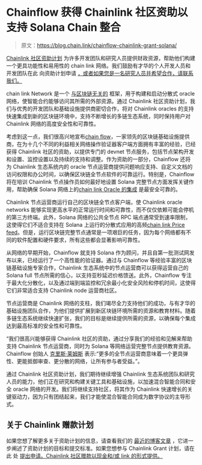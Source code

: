 # Chainflow 获得 Chainlink 社区资助以支持 Solana Chain 整合

> 原文：<https://blog.chain.link/chainflow-chainlink-grant-solana/>

[Chainlink 社区资助计划](https://blog.chain.link/introducing-the-chainlink-community-grant-program/) 为许多开发团队和研究人员提供财政资源，帮助他们构建一个更具功能性和易用性的 chain link 网络。我们鼓励有才华的个人开发人员和开发团队在此 向资助计划申请 [，或者如果您是一名研究人员并希望合作，请联系我们。](https://chainlinkgrants.typeform.com/to/efEbsq)

chain link Network 是一个 [与区块链无关的](https://blog.chain.link/chainlinks-blockchain-agnostic-design/) 框架，用于构建和启动分散式 oracle 网络，使智能合约能够访问其所需的外部资源。通过 Chainlink 社区资助计划，我们与优秀的开发团队和基础设施提供商密切合作，将对 Chainlink oracles 的支持快速集成到新的区块链环境中，支持不断增长的多链生态系统，同时保持用户对 Chainlink 网络的高度安全性和可靠性。

考虑到这一点，我们很高兴地宣布[chain flow](https://chainflow.io/)，一家领先的区块链基础设施提供商，在为十几个不同的利益相关网络操作验证器客户端方面拥有丰富的经验，已经获得 Chainlink 社区的资助，以提供专门的 devnet 节点服务，包括节点架构开发和设置、监控设置以及持续的支持和调整。作为资助的一部分，Chainflow 还将为 Chainlink 生态系统内的 oracle 节点运营商提供问题响应支持、自定义文档的访问权限和办公时间，以确保区块链全节点软件的可靠运行。特别是，Chainflow 将在培训 Chainlink 节点操作员如何最好地设置 Solana 完整节点方面发挥关键作用，帮助确保 Solana 网络上的[chain link Oracle 的集成](https://blog.chain.link/cdot-receives-a-grant-for-native-integration-of-chainlink-on-solana/) 是最安全可靠的。

Chainlink 节点运营商运行自己的区块链全节点客户端，使 Chainlink oracle networks 能够实现更高水平的正常运行时间和可靠性，而不仅仅依赖可能会停机的第三方终端。此外，Solana 网络的公共全节点 RPC 端点通常受到速率限制，这使得它们不适合支持在 Solana 上运行的分散式应用的高频[chain link Price feed](https://chain.link/data-feeds)。但是，运行区块链完整节点通常是一项艰巨的任务，因为每个网络都有不同的软件配置和硬件要求，所有这些都会显著影响可靠性。

从网络的早期开始，Chainflow 就支持 Solana 作为顾问，并且自第一批测试网发布以来，已经运行了一个高性能的验证器。通过与 Chainflow 等经验丰富的区块链基础设施专家合作，Chainlink 生态系统中的节点运营商可以获得运营自己的 Solana full 节点所需的信心，以支持亚秒延迟价格馈送。此外，Chainflow 专注于最大化分散化，以及通过端到端监控和冗余最小化安全风险和停机时间，这使得它们非常适合支持 Chainlink node 运营商社区。

节点运营商是 Chainlink 网络的支柱，我们竭尽全力支持他们的成功，与有才华的基础设施团队合作，为他们提供扩展到新区块链环境所需的资源和教育材料。随着多链生态系统继续快速扩张，我们的目标是继续提供所需的资源，以确保每个集成达到最高标准的安全性和可靠性。

“我们很高兴能够获得 Chainlink 社区的资助，通过分享我们的经验和见解来帮助支持 Chainlink 节点运营商，同时为 Solana 等网络运营完整节点提供教育资源。Chainflow 创始人 [克里斯·莱姆斯](https://twitter.com/cjremus) 表示:“更多的全节点运营商意味着一个更具弹性、更能抵御审查、更分散的网络，让所有参与者受益。”。

通过 Chainlink 社区资助计划，我们期待继续增强 Chainlink 生态系统团队和研究人员的能力，他们正在研究和构建关键工具和基础设施，以加速混合智能合同和安全 oracle 网络的开发。我们将继续支持社区，将其作为 Chainlink 快速增长的关键驱动力，因为只有团结起来，我们才能使混合智能合同成为数字协议的主导形式。

## 关于 Chainlink 赠款计划

如果您想了解更多关于资助计划的信息，请查看我们的 [最近的博客文章](https://blog.chain.link/introducing-the-chainlink-community-grant-program/) ，它进一步阐述了资助计划的目标和提交标准。如果您想参与 Chainlink Grant 计划，请在此 处 [提出申请。Chainlink 社区赠款以现金和/或 link 的形式提供。](https://chainlinkgrants.typeform.com/to/efEbsq)